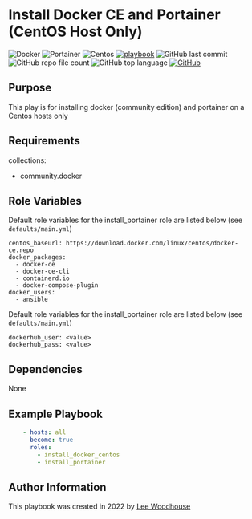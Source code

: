 # Install Docker CE and Portainer (CentOS Host Only)
![Docker](https://img.shields.io/badge/-Docker-2496ED?style=flat&logo=docker&logoColor=white)
![Portainer](https://img.shields.io/badge/-Portainer-13BEF9?style=flat&logo=portainer&logoColor=white)
![Centos](https://img.shields.io/badge/-CentOS-262577?style=flat&logo=centos)
[![playbook](https://img.shields.io/badge/Ansible%20Playbook-grey?stype=flat&logo=ansible&logoColor=EE0000)](site.yml)
![GitHub last commit](https://img.shields.io/github/last-commit/lpwoodhouse/install_docker_centos)
![GitHub repo file count](https://img.shields.io/github/directory-file-count/lpwoodhouse/install_docker_centos)
![GitHub top language](https://img.shields.io/github/languages/top/lpwoodhouse/install_docker_centos)
[![GitHub](https://img.shields.io/github/license/lpwoodhouse/install_docker_ce)](LICENSE)
## Purpose

This play is for installing docker (community edition) and portainer on a Centos hosts only<br>

## Requirements

collections:<br>
  - community.docker

## Role Variables

Default role variables for the install_portainer role are listed below (see ```defaults/main.yml```)
```shell
centos_baseurl: https://download.docker.com/linux/centos/docker-ce.repo
docker_packages:
  - docker-ce
  - docker-ce-cli
  - containerd.io
  - docker-compose-plugin
docker_users:
  - ansible
```
Default role variables for the install_portainer role are listed below (see ```defaults/main.yml```)
```shell
dockerhub_user: <value>
dockerhub_pass: <value>
```
## Dependencies

None

## Example Playbook
```yaml
    - hosts: all
      become: true
      roles:
        - install_docker_centos
        - install_portainer
```

## Author Information

This playbook was created in 2022 by [Lee Woodhouse](https://www.leewoodhouse.com/)
